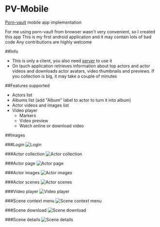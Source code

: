 # PV-Mobile
[Porn-vault](https://github.com/porn-vault/porn-vault) mobile app implementation

For me using porn-vault from browser wasn't very convenient, so I created this app
This is my first android application and it may contain lots of bad code
Any contributions are highly welcome

##Info
- This is only a client, you also need [server](https://github.com/porn-vault/porn-vault) to use it
- On lauch application retrieves information about top actors and actor videos and downloads actor avatars, video thumbnails and previews. If you collection is big, it may take a couple of minutes

##Features supported
- Actors list
- Albums list (add "Album" label to actor to turn it into album)
- Actor videos and images list
- Video player
    - Markers
    - Video preview
    - Watch online or download video

##Images

###Login
![Login](https://raw.githubusercontent.com/AiluropodaMicrota/PV-Mobile/main/docs/images/login.jpg)

###Actor collection
![Actor collection](https://raw.githubusercontent.com/AiluropodaMicrota/PV-Mobile/main/docs/images/actor_collection.jpg)

###Actor page
![Actor page](https://raw.githubusercontent.com/AiluropodaMicrota/PV-Mobile/main/docs/images/actor_page.jpg)

###Actor images
![Actor images](https://raw.githubusercontent.com/AiluropodaMicrota/PV-Mobile/main/docs/images/actor_images.jpg)

###Actor scenes
![Actor scenes](https://raw.githubusercontent.com/AiluropodaMicrota/PV-Mobile/main/docs/images/actor_scenes.jpg)

###Video player
![Video player](https://raw.githubusercontent.com/AiluropodaMicrota/PV-Mobile/main/docs/images/video_player.jpg)

###Scene context menu
![Scene context menu](https://raw.githubusercontent.com/AiluropodaMicrota/PV-Mobile/main/docs/images/scene_context_menu.jpg)

###Scene download
![Scene download](https://raw.githubusercontent.com/AiluropodaMicrota/PV-Mobile/main/docs/images/scene_download.jpg)

###Scene details
![Scene details](https://raw.githubusercontent.com/AiluropodaMicrota/PV-Mobile/main/docs/images/scene_details.jpg)